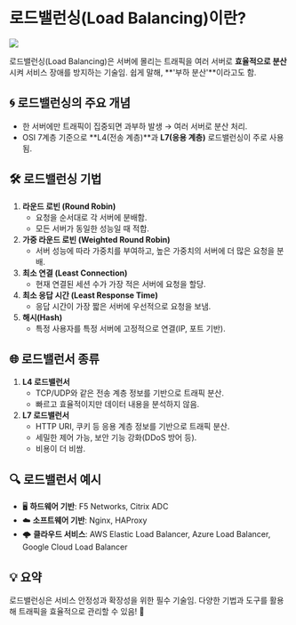 # 로드밸런싱(Load Balancing)이란?
![](https://d2u1z1lopyfwlx.cloudfront.net/thumbnails/ac0399fc-0ddf-5b86-bae7-bc11fa3ecb7c/506c20d4-3ad4-55e8-aa08-e9111f571d07.jpg)

로드밸런싱(Load Balancing)은 서버에 몰리는 트래픽을 여러 서버로 **효율적으로 분산**시켜 서비스 장애를 방지하는 기술임. 쉽게 말해, **'부하 분산'**이라고도 함.

## 🌀 **로드밸런싱의 주요 개념**

- 한 서버에만 트래픽이 집중되면 과부하 발생 → 여러 서버로 분산 처리.
- OSI 7계층 기준으로 **L4(전송 계층)**과 **L7(응용 계층)** 로드밸런싱이 주로 사용됨.

## 🛠️ **로드밸런싱 기법**

1. **라운드 로빈 (Round Robin)**
    - 요청을 순서대로 각 서버에 분배함.
    - 모든 서버가 동일한 성능일 때 적합.
2. **가중 라운드 로빈 (Weighted Round Robin)**
    - 서버 성능에 따라 가중치를 부여하고, 높은 가중치의 서버에 더 많은 요청을 분배.
3. **최소 연결 (Least Connection)**
    - 현재 연결된 세션 수가 가장 적은 서버에 요청을 할당.
4. **최소 응답 시간 (Least Response Time)**
    - 응답 시간이 가장 짧은 서버에 우선적으로 요청을 보냄.
5. **해시(Hash)**
    - 특정 사용자를 특정 서버에 고정적으로 연결(IP, 포트 기반).

## 🌐 **로드밸런서 종류**

1. **L4 로드밸런서**
    - TCP/UDP와 같은 전송 계층 정보를 기반으로 트래픽 분산.
    - 빠르고 효율적이지만 데이터 내용을 분석하지 않음.
2. **L7 로드밸런서**
    - HTTP URI, 쿠키 등 응용 계층 정보를 기반으로 트래픽 분산.
    - 세밀한 제어 가능, 보안 기능 강화(DDoS 방어 등).
    - 비용이 더 비쌈.

## 🔍 **로드밸런서 예시**

- 🖥️ **하드웨어 기반**: F5 Networks, Citrix ADC
- ☁️ **소프트웨어 기반**: Nginx, HAProxy
- 🌩️ **클라우드 서비스**: AWS Elastic Load Balancer, Azure Load Balancer, Google Cloud Load Balancer

## 💡 요약

로드밸런싱은 서비스 안정성과 확장성을 위한 필수 기술임. 다양한 기법과 도구를 활용해 트래픽을 효율적으로 관리할 수 있음! 🚀